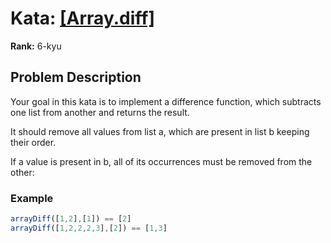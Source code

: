 # Kata: [\[Array.diff\]](https://www.codewars.com/kata/523f5d21c841566fde000009)

**Rank:** 6-kyu

## Problem Description
Your goal in this kata is to implement a difference function, which subtracts one list from another and returns the result.

It should remove all values from list a, which are present in list b keeping their order.

If a value is present in b, all of its occurrences must be removed from the other:

### Example

```javascript
arrayDiff([1,2],[1]) == [2]
arrayDiff([1,2,2,2,3],[2]) == [1,3]
